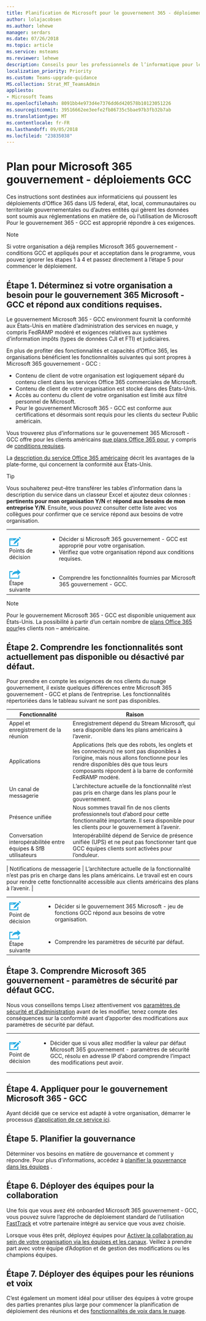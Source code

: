 ```yaml
---
title: Planification de Microsoft pour le gouvernement 365 - déploiements GCC - Microsoft Teams
author: lolajacobsen
ms.author: lehewe
manager: serdars
ms.date: 07/26/2018
ms.topic: article
ms.service: msteams
ms.reviewer: lehewe
description: Conseils pour les professionnels de l’informatique pour les déploiements de lecteur Office 365 dans les entités qui gèrent les données soumis à la réglementation américaine officielle
localization_priority: Priority
ms.custom: Teams-upgrade-guidance
MS.collection: Strat_MT_TeamsAdmin
appliesto:
- Microsoft Teams
ms.openlocfilehash: 8091bb4e973d4e7376dd6d420578b10123051226
ms.sourcegitcommit: 39516662ee3eefe2fb86735c5bae97b3fb32b7ab
ms.translationtype: MT
ms.contentlocale: fr-FR
ms.lasthandoff: 09/05/2018
ms.locfileid: "23835038"
---
```

# <a name="plan-for-microsoft-365-government---gcc-deployments"></a>Plan pour Microsoft 365 gouvernement - déploiements GCC

Ces instructions sont destinées aux informaticiens qui poussent les déploiements d’Office 365 dans US federal, état, local, communautaires ou territoriale gouvernementales ou d’autres entités qui gèrent les données sont soumis aux réglementations en matière de, où l’utilisation de Microsoft Pour le gouvernement 365 - GCC est approprié répondre à ces exigences.

> [!NOTE]
> Si votre organisation a déjà remplies Microsoft 365 gouvernement - conditions GCC et appliqués pour et acceptation dans le programme, vous pouvez ignorer les étapes 1 à 4 et passez directement à l’étape 5 pour commencer le déploiement. 

## <a name="step-1-determine-whether-your-organization-needs-microsoft-365-government---gcc-and-meets-eligibility-requirements"></a>Étape 1. Déterminez si votre organisation a besoin pour le gouvernement 365 Microsoft - GCC et répond aux conditions requises. 

Le gouvernement Microsoft 365 - GCC environment fournit la conformité aux États-Unis en matière d’administration des services en nuage, y compris FedRAMP modéré et exigences relatives aux systèmes d’information impôts (types de données CJI et FTI) et judiciaires.

En plus de profiter des fonctionnalités et capacités d’Office 365, les organisations bénéficient les fonctionnalités suivantes qui sont propres à Microsoft 365 gouvernement - GCC :

-   Contenu de client de votre organisation est logiquement séparé du contenu client dans les services Office 365 commerciales de Microsoft.
-   Contenu de client de votre organisation est stocké dans des États-Unis.
-   Accès au contenu du client de votre organisation est limité aux filtré personnel de Microsoft.
-   Pour le gouvernement Microsoft 365 - GCC est conforme aux certifications et désormais sont requis pour les clients du secteur Public américain.

Vous trouverez plus d’informations sur le gouvernement 365 Microsoft - GCC offre pour les clients américains [que plans Office 365 pour](https://products.office.com/en-us/government/compare-office-365-government-plans), y compris de [conditions requises](https://products.office.com/en-us/government/compare-office-365-government-plans#EligibilityRequirements).

La [description du service Office 365 américaine](https://technet.microsoft.com/en-us/library/mt774581.aspx) décrit les avantages de la plate-forme, qui concernent la conformité aux États-Unis.

> [!Tip]
> Vous souhaiterez peut-être transférer les tables d’information dans la description du service dans un classeur Excel et ajoutez deux colonnes : **pertinents pour mon organisation Y/N** et **répond aux besoins de mon entreprise Y/N**. Ensuite, vous pouvez consulter cette liste avec vos collègues pour confirmer que ce service répond aux besoins de votre organisation.


|    |     |
|-----------|------------|
| ![](media/audio_conferencing_image7.png) <br/>Points de décision|<ul><li>Décider si Microsoft 365 gouvernement - GCC est approprié pour votre organisation.</li><li>Vérifiez que votre organisation répond aux conditions requises.</li></ul> |
| ![](media/audio_conferencing_image9.png)<br/>Étape suivante|<ul><li>Comprendre les fonctionnalités fournies par Microsoft 365 gouvernement - GCC.</li></ul>|

> [!Note]
> Pour le gouvernement Microsoft 365 - GCC est disponible uniquement aux États-Unis. La possibilité à partir d’un certain nombre de [plans Office 365 pour](https://products.office.com/en/government/compare-office-365-government-plans)les clients non – américaine.

## <a name="step-2-understand-which-capabilities-are-currently-unavailable-or-disabled-by-default"></a>Étape 2. Comprendre les fonctionnalités sont actuellement pas disponible ou désactivé par défaut. 

Pour prendre en compte les exigences de nos clients du nuage gouvernement, il existe quelques différences entre Microsoft 365 gouvernement - GCC et plans de l’entreprise. Les fonctionnalités répertoriées dans le tableau suivant ne sont pas disponibles.

| Fonctionnalité                     | Raison            |
|-----------------------------|-------------------|
| Appel et enregistrement de la réunion  | Enregistrement dépend du Stream Microsoft, qui sera disponible dans les plans américains à l’avenir. |
| Applications       | Applications (tels que des robots, les onglets et les connecteurs) ne sont pas disponibles à l’origine, mais nous allons fonctionne pour les rendre disponibles dès que tous leurs composants répondent à la barre de conformité FedRAMP modéré. |
| Un canal de messagerie             | L’architecture actuelle de la fonctionnalité n’est pas pris en charge dans les plans pour le gouvernement. |
| Présence unifiée            | Nous sommes travail fin de nos clients professionnels tout d’abord pour cette fonctionnalité importante. Il sera disponible pour les clients pour le gouvernement à l’avenir. |
| Conversation interopérabilitée entre équipes & SfB utilisateurs            | Interopérabilité dépend de Service de présence unifiée (UPS) et ne peut pas fonctionner tant que GCC équipes clients sont activées pour l’onduleur. |

| Notifications de messagerie | L’architecture actuelle de la fonctionnalité n’est pas pris en charge dans les plans américains. Le travail est en cours pour rendre cette fonctionnalité accessible aux clients américains des plans à l’avenir. |


|    |     |
|-----------|------------|
| ![](media/audio_conferencing_image7.png) <br/>Point de décision|<ul><li>Décider si le gouvernement 365 Microsoft - jeu de fonctions GCC répond aux besoins de votre organisation.</li></ul> |
| ![](media/audio_conferencing_image9.png)<br/>Étape suivante|<ul><li>Comprendre les paramètres de sécurité par défaut.</li></ul>|

## <a name="step-3-understand-microsoft-365-government---gcc-default-security-settings"></a>Étape 3. Comprendre Microsoft 365 gouvernement - paramètres de sécurité par défaut GCC.

Nous vous conseillons temps Lisez attentivement vos [paramètres de sécurité et d’administration](enable-features-office-365.md) avant de les modifier, tenez compte des conséquences sur la conformité avant d’apporter des modifications aux paramètres de sécurité par défaut.

|    |     |
|-----------|------------|
| ![](media/audio_conferencing_image7.png) <br/>Point de décision|<ul><li>Décider que si vous allez modifier la valeur par défaut Microsoft 365 gouvernement - paramètres de sécurité GCC, résolu en adresse IP d’abord comprendre l’impact des modifications peut avoir.</li></ul> |

## <a name="step-4-apply-for-microsoft-365-government---gcc"></a>Étape 4. Appliquer pour le gouvernement Microsoft 365 - GCC

Ayant décidé que ce service est adapté à votre organisation, démarrer le processus [d’application de ce service ici](https://products.office.com/en-us/government/eligibility-validation).

## <a name="step-5-plan-for-governance"></a>Étape 5. Planifier la gouvernance

Déterminer vos besoins en matière de gouvernance et comment y répondre. Pour plus d’informations, accédez à [planifier la gouvernance dans les équipes](plan-teams-governance.md) .

## <a name="step-6-deploy-teams-for-collaboration"></a>Étape 6. Déployer des équipes pour la collaboration

Une fois que vous avez été onboarded Microsoft 365 gouvernement - GCC, vous pouvez suivre l’approche de déploiement standard de l’utilisation [FastTrack](https://fasttrack.microsoft.com/fasttrack-faq) et votre partenaire intégré au service que vous avez choisie.

Lorsque vous êtes prêt, déployez équipes pour [Activer la collaboration au sein de votre organisation via les équipes et les canaux](teams-overview.md). Veillez à prendre part avec votre équipe d’Adoption et de gestion des modifications ou les champions équipes.

## <a name="step-7-deploy-teams-for-meetings-and-voice"></a>Étape 7. Déployer des équipes pour les réunions et voix

C’est également un moment idéal pour utiliser des équipes à votre groupe des parties prenantes plus large pour commencer la planification de déploiement des réunions et des [fonctionnalités de voix dans le nuage](cloud-voice-deployment.md).

